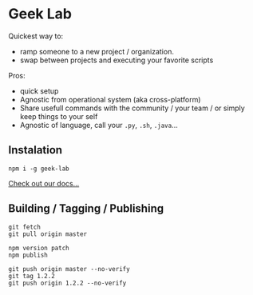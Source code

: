 # Geek Lab

Quickest way to:
- ramp someone to a new project / organization.
- swap between projects and executing your favorite scripts

Pros:
- quick setup
- Agnostic from operational system (aka cross-platform)
- Share usefull commands with the community / your team / or simply keep things to your self
- Agnostic of language, call your `.py`, `.sh`, `.java`...

## Instalation
```
npm i -g geek-lab
```

[Check out our docs...](https://github.com/rafael-adcp/geek-lab/tree/master/docs)

## Building / Tagging / Publishing
```
git fetch
git pull origin master

npm version patch
npm publish

git push origin master --no-verify
git tag 1.2.2
git push origin 1.2.2 --no-verify
```